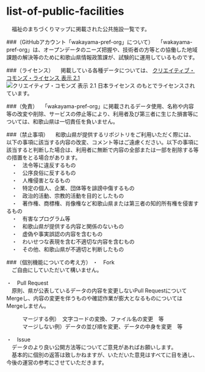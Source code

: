 # list-of-public-facilities
　福祉のまちづくりマップに掲載された公共施設一覧です。

###（GitHubアカウント「wakayama-pref-org」について）
　「wakayama-pref-org」は、オープンデータのニーズ把握や、技術者の方等との協働した地域課題の解決等のために和歌山県情報政策課が、試験的に運用しているものです。

###（ライセンス）
　掲載している各種データについては、
[クリエイティブ・コモンズ・ライセンス 表示 2.1](http://creativecommons.org/licenses/by/2.1/jp/)
![クリエイティブ・コモンズ 表示 2.1 日本ライセンス ](http://i.creativecommons.org/l/by/2.1/jp/88x31.png) のもとでライセンスされています。

###（免責）
　「wakayama-pref-org」に掲載されるデータ使用、名称や内容等の改変や削除、サービスの停止等により、利用者及び第三者に生じた損害等については、和歌山県は一切責任を負いません。

###（禁止事項）
　和歌山県が提供するリポジトリをご利用いただく際には、以下の事項に該当する内容の改変、コメント等はご遠慮ください。以下の事項に該当すると判断した場合は、利用者に無断で内容の全部または一部を削除する等の措置をとる場合があります。  
　・　法令等に違反するもの  
　・　公序良俗に反するもの  
　・　人権侵害となるもの  
　・　特定の個人、企業、団体等を誹謗中傷するもの  
　・　政治的活動、宗教的活動を目的としたもの  
　・　著作権、商標権、肖像権など和歌山県または第三者の知的所有権を侵害するもの  
　・　有害なプログラム等  
　・　和歌山県が提供する内容と関係のないもの  
　・　虚偽や事実誤認の内容を含むもの  
　・　わいせつな表現を含む不適切な内容を含むもの  
　・　その他、和歌山県が不適切と判断したもの  

###（個別機能についての考え方）
・　Fork  
　ご自由にしていただいて構いません。

・　Pull Request  
　原則、県が公表しているデータの内容を変更しないPull RequestについてMergeし、内容の変更を伴うものや確認作業が膨大となるものについてはMergeしません。
  
　　　マージする例）　文字コードの変換、ファイル名の変更　等  
　　　マージしない例）データの並び順を変更、データの中身を変更　等

・　Issue  
　データのより良い公開方法等についてご意見があればお願いします。  
　基本的に個別の返答は致しかねますが、いただいた意見はすべてに目を通し、今後の運営の参考にさせていただきます。
